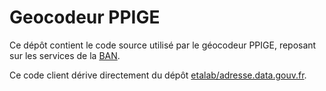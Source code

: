 # Geocodeur PPIGE

Ce dépôt contient le code source utilisé par le géocodeur PPIGE, reposant sur les services de la [BAN](http://adresse.data.gouv.fr/).

Ce code client dérive directement du dépôt [etalab/adresse.data.gouv.fr](https://github.com/etalab/adresse.data.gouv.fr).